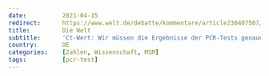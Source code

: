 ```yaml
---
date:          2021-04-15
redirect:      https://www.welt.de/debatte/kommentare/article230407507/Ct-Wert-Wir-muessen-die-Ergebnisse-der-PCR-Tests-genauer-auswerten.htm
title:         Die Welt
subtitle:      'Ct-Wert: Wir müssen die Ergebnisse der PCR-Tests genauer auswerten'
country:       DE
categories:    [Zahlen, Wissenschaft, MSM]
tags:          [pcr-test]
---
```

